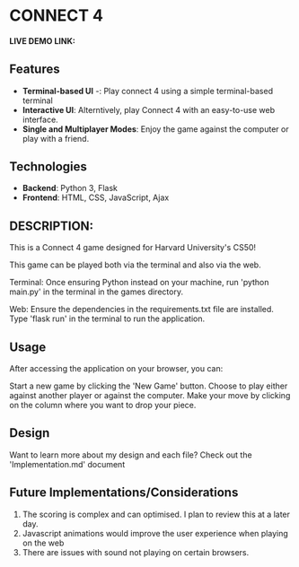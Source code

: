 # CONNECT 4

#### LIVE DEMO LINK: 

## Features
- **Terminal-based UI** -: Play connect 4 using a simple terminal-based terminal
- **Interactive UI**: Alterntively, play Connect 4 with an easy-to-use web interface.
- **Single and Multiplayer Modes**: Enjoy the game against the computer or play with a friend.

## Technologies
- **Backend**: Python 3, Flask
- **Frontend**: HTML, CSS, JavaScript, Ajax

## DESCRIPTION: 

This is a Connect 4 game designed for Harvard University's CS50!

This game can be played both via the terminal and also via the web. 

Terminal: Once ensuring Python instead on your machine, run 'python main.py' in the terminal in the games directory.

Web: Ensure the dependencies in the requirements.txt file are installed. Type 'flask run' in the terminal to run the application.

## Usage

After accessing the application on your browser, you can:

Start a new game by clicking the 'New Game' button.
Choose to play either against another player or against the computer.
Make your move by clicking on the column where you want to drop your piece.



## Design

Want to learn more about my design and each file? Check out the 'Implementation.md' document


## Future Implementations/Considerations
1. The scoring is complex and can optimised. I plan to review this at a later day.
2. Javascript animations would improve the user experience when playing on the web
4. There are issues with sound not playing on certain browsers.
